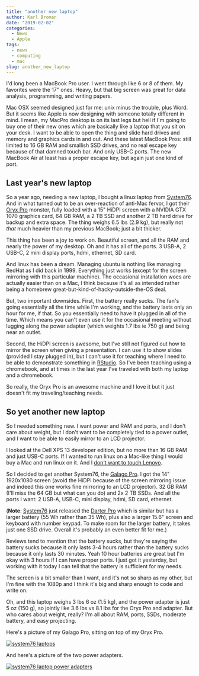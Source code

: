 ```yaml
---
title: "another new laptop"
author: Karl Broman
date: "2019-02-02"
categories:
  - News
  - Apple
tags:
  - news
  - computing
  - mac
slug: another_new_laptop
---
```


I'd long been a MacBook Pro user. I went through like 6 or 8 of them.
My favorites were the 17" ones. Heavy, but that big screen was great
for data analysis, programming, and writing papers.

Mac OSX seemed designed just for me: unix minus the trouble, plus
Word. But it seems like Apple is now designing with someone totally
different in mind. I mean, my MacPro desktop is on its last legs but
hell if I'm going to buy one of their new ones which are basically
like a laptop that you sit on your desk. I want to be able to open the
thing and slide hard drives and memory and graphics cards in and out.
And these latest MacBook Pros: still limited to 16 GB RAM and smallish
SSD drives, and no real escape key because of that damned touch bar.
And only USB-C ports. The new MacBook Air at least has a proper escape
key, but again just one kind of port.

## Last year's new laptop

So a year ago, needing a new laptop, I bought a linux laptop from
[System76](https://system76.com). And in what turned out to be an
over-reaction of anti-Mac fervor, I got their [Oryx
Pro](https://system76.com/laptops/oryx) monster, fully loaded with a
15" HiDPI screen with a NVIDIA GTX 1070 graphics card, 64 GB RAM, a 2
TB SSD and another 2 TB hard drive for backup and extra space. The
thing weighs 6.5 lbs (2.9 kg), but really not _that_ much heavier than
my previous MacBook; just a bit thicker.

This thing has been a joy to work on. Beautiful screen, and all the RAM
and nearly the power of my desktop.
Oh and it has all of the ports. 3 USB-A, 2 USB-C, 2 mini display ports,
hdmi, ethernet, SD card.

And linux has been a dream. Managing ubuntu is nothing like
managing RedHat as I did back in 1999. Everything just works (except
for the screen mirroring with this particular machine). The occasional
installation woes are actually easier than on a Mac, I think because it's all
as intended rather being a homebrew
great-but-kind-of-hacky-outside-the-OS deal.

But, two important downsides. First, the battery really sucks. The
fan's going essentially all the time while I'm working, and the battery
lasts only an hour for me, if that. So you essentially need
to have it plugged in all of the time. Which means you can't even use
it for the occasional meeting without lugging along the power adapter (which
weights 1.7 lbs ie 750 g) and being near an outlet.

Second, the HiDPI screen is awesome, but I've still not figured out
how to mirror the screen when giving a presentation. I can use it to
show slides (provided I stay plugged in), but I can't use it for
teaching where I need to be able to demonstrate something in
[RStudio](https://rstudio.com). So I've been teaching using a
chromebook, and at times in the last year I've traveled with both my
laptop and a chromebook.

So really, the Oryx Pro is an awesome machine and I love it but it
just doesn't fit my traveling/teaching needs.

## So yet another new laptop

So I needed something new. I want power and RAM and ports, and I don't
care about weight, but I don't want to be completely tied to a power
outlet, and I want to be able to easily mirror to an LCD projector.

I looked at the Dell XPS 13 developer edition, but no more than 16 GB
RAM and just USB-C ports. If I wanted to run linux on a Mac-like
thing I would buy a Mac and run linux on it. And I [don't want to touch
Lenovo](https://en.wikipedia.org/wiki/Superfish#Lenovo_security_incident).

So I decided to get another System76, the [Galago
Pro](https://system76.com/laptops/galago). I got the 14" 1920x1080
screen (avoid the HiDPI because of the screen mirroring issue and
indeed this one works fine mirroring to an LCD projector). 32 GB RAM
(I'll miss the 64 GB but what can you do) and 2x 2 TB SSDs. And all the
ports I want: 2 USB-A, USB-C, mini display, hdmi, SD card, ethernet.

(**Note**: [System76](https://system76.com) just released the [Darter
Pro](https://system76.com/laptops/darter) which is similar but has a
larger battery (55 Wh rather than 35 Wh), plus also a larger 15.6"
screen and keyboard with number keypad. To make room for
the larger battery, it takes just one SSD drive. Overall it's
probably an even better fit for me.)

Reviews tend to mention that the battery sucks, but they're saying the
battery sucks because it only lasts 3-4 hours rather than the battery
sucks because it only lasts 30 minutes. Yeah 10 hour batteries are
great but I'm okay with 3 hours if I can have proper ports. I just got
it yesterday, but working with it today I can tell that the battery
is sufficient for my needs.

The screen is a bit smaller than I want, and it's not so sharp as my
other, but I'm fine with the 1080p and I think it's big and sharp
enough to code and write on.

Oh, and this laptop weighs 3 lbs 6 oz (1.5 kg), and the power adapter
is just 5 oz (150 g), so jointly like 3.6 lbs vs 8.1 lbs for the Oryx
Pro and adapter. But who cares about weight, really? I'm all about RAM,
ports, SSDs, moderate battery, and easy projecting.

Here's a picture of my Galago Pro, sitting on top of my Oryx Pro.

[![system76
laptops](/images/system76_laptops_small.png)](/images/system76_laptops.png)

And here's a picture of the two power adapters.

[![system76 laptop power
adapters](/images/system76_power_adapters_small.png)](/images/system76_power_adapters.png)
